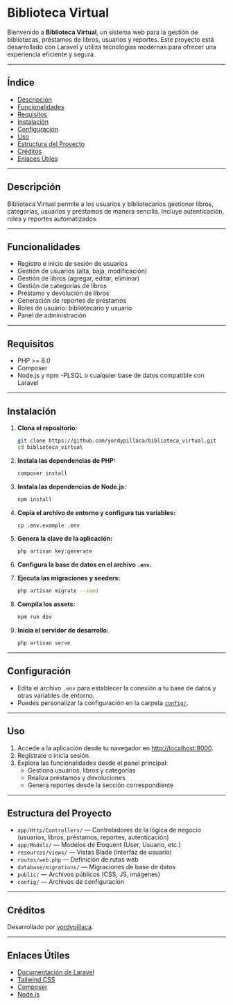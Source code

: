 # Biblioteca Virtual

Bienvenido a **Biblioteca Virtual**, un sistema web para la gestión de bibliotecas, préstamos de libros, usuarios y reportes. Este proyecto está desarrollado con Laravel y utiliza tecnologías modernas para ofrecer una experiencia eficiente y segura.

---

## Índice

- [Descripción](#descripción)
- [Funcionalidades](#funcionalidades)
- [Requisitos](#requisitos)
- [Instalación](#instalación)
- [Configuración](#configuración)
- [Uso](#uso)
- [Estructura del Proyecto](#estructura-del-proyecto)
- [Créditos](#créditos)
- [Enlaces Útiles](#enlaces-útiles)

---

## Descripción

Biblioteca Virtual permite a los usuarios y bibliotecarios gestionar libros, categorías, usuarios y préstamos de manera sencilla. Incluye autenticación, roles y reportes automatizados.

---

## Funcionalidades

- Registro e inicio de sesión de usuarios
- Gestión de usuarios (alta, baja, modificación)
- Gestión de libros (agregar, editar, eliminar)
- Gestión de categorías de libros
- Préstamo y devolución de libros
- Generación de reportes de préstamos
- Roles de usuario: bibliotecario y usuario
- Panel de administración

---

## Requisitos

- PHP >= 8.0
- Composer
- Node.js y npm
-PLSQL o cualquier base de datos compatible con Laravel

---

## Instalación

1. **Clona el repositorio:**
   ```bash
   git clone https://github.com/yordypillaca/biblioteca_virtual.git
   cd biblioteca_virtual
   ```

2. **Instala las dependencias de PHP:**
   ```bash
   composer install
   ```

3. **Instala las dependencias de Node.js:**
   ```bash
   npm install
   ```

4. **Copia el archivo de entorno y configura tus variables:**
   ```bash
   cp .env.example .env
   ```

5. **Genera la clave de la aplicación:**
   ```bash
   php artisan key:generate
   ```

6. **Configura la base de datos en el archivo `.env`.**

7. **Ejecuta las migraciones y seeders:**
   ```bash
   php artisan migrate --seed
   ```

8. **Compila los assets:**
   ```bash
   npm run dev
   ```

9. **Inicia el servidor de desarrollo:**
   ```bash
   php artisan serve
   ```

---

## Configuración

- Edita el archivo `.env` para establecer la conexión a tu base de datos y otras variables de entorno.
- Puedes personalizar la configuración en la carpeta [`config/`](config/).

---

## Uso

1. Accede a la aplicación desde tu navegador en [http://localhost:8000](http://localhost:8000).
2. Regístrate o inicia sesión.
3. Explora las funcionalidades desde el panel principal:
   - Gestiona usuarios, libros y categorías
   - Realiza préstamos y devoluciones
   - Genera reportes desde la sección correspondiente

---

## Estructura del Proyecto

- `app/Http/Controllers/` — Controladores de la lógica de negocio (usuarios, libros, préstamos, reportes, autenticación)
- `app/Models/` — Modelos de Eloquent (User, Usuario, etc.)
- `resources/views/` — Vistas Blade (interfaz de usuario)
- `routes/web.php` — Definición de rutas web
- `database/migrations/` — Migraciones de base de datos
- `public/` — Archivos públicos (CSS, JS, imágenes)
- `config/` — Archivos de configuración

---

## Créditos

Desarrollado por [yordypillaca](https://github.com/yordypillaca/biblioteca_virtual.git).

---

## Enlaces Útiles

- [Documentación de Laravel](https://laravel.com/docs)
- [Tailwind CSS](https://tailwindcss.com/)
- [Composer](https://getcomposer.org/)
- [Node.js](https://nodejs.org/)